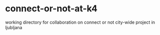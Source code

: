 connect-or-not-at-k4
====================

working directory for collaboration on connect or not city-wide project in ljubljana
